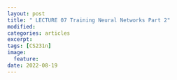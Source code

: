 ```yaml
---
layout: post
title: " LECTURE 07 Training Neural Networks Part 2"
modified:
categories: articles
excerpt:
tags: [CS231n]
image:
  feature:
date: 2022-08-19
---
```


